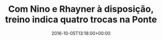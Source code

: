 ---
layout: post
title: "Com Nino e Rhayner à disposição, treino indica quatro trocas na Ponte"
date: 2016-10-05T13:18:00+00:00
external_link: "http://globoesporte.globo.com/sp/campinas-e-regiao/futebol/times/ponte-preta/noticia/2016/10/com-nino-e-rhayner-disposicao-treino-indica-quatro-trocas-na-ponte.html"
categories: news globo.com
---